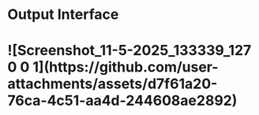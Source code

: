 <h1>Output Interface<h1>
![Screenshot_11-5-2025_133339_127 0 0 1](https://github.com/user-attachments/assets/d7f61a20-76ca-4c51-aa4d-244608ae2892)

